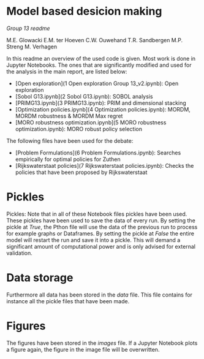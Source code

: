 # Model based desicion making
_Group 13 readme_

M.E. Glowacki 
E.M. ter Hoeven
C.W. Ouwehand
T.R. Sandbergen
M.P. Streng
M.   Verhagen


In this readme an overview of the used code is given. Most work is done in Jupyter Notebooks. The ones that are significantly modified and used for the analysis in the main report, are listed below:

- [Open exploration](1 Open exploration Group 13_v2.ipynb): Open exploration
- [Sobol G13.ipynb](2 Sobol G13.ipynb): SOBOL analysis
- [PRIMG13.ipynb](3 PRIMG13.ipynb): PRIM and dimensional stacking
- [Optimization policies.ipynb](4 Optimization policies.ipynb): MORDM, MORDM robustness & MORDM Max regret
- [MORO robustness optimization.ipynb](5 MORO robustness optimization.ipynb): MORO robust policy selection 

The following files have been used for the debate:

- [Problem Formulations](6 Problem Formulations.ipynb): Searches empirically for optimal policies for Zuthen
- [Rijkswaterstaat policies](7 Rijkswaterstaat policies.ipynb): Checks the policies that have been proposed by Rijkswaterstaat

# Pickles
Pickles: Note that in all of these Notebook files pickles have been used. These pickles have been used to save the data of every run. By setting the pickle at *True*, the Pthon file will use the data of the previous run to process for example graphs or Dataframes. By setting the pickle at *False* the entire model will restart the run and save it into a pickle. This will demand a significant amount of computational power and is only advised for external validation.

# Data storage
Furthermore all data has been stored in the *data* file. This file contains for instance all the pickle files that have been made.

# Figures
The figures have been stored in the *images* file. If a Jupyter Notebook plots a figure again, the figure in the image file will be overwritten.